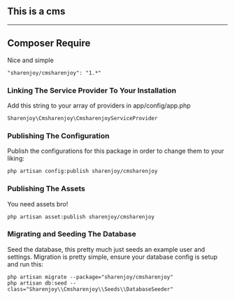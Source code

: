 ## This is a cms
--------------------------------------

## Composer Require
Nice and simple

    "sharenjoy/cmsharenjoy": "1.*"

### Linking The Service Provider To Your Installation
Add this string to your array of providers in app/config/app.php

    Sharenjoy\Cmsharenjoy\CmsharenjoyServiceProvider

### Publishing The Configuration
Publish the configurations for this package in order to change them to your liking:

    php artisan config:publish sharenjoy/cmsharenjoy

### Publishing The Assets
You need assets bro!

    php artisan asset:publish sharenjoy/cmsharenjoy

### Migrating and Seeding The Database
Seed the database, this pretty much just seeds an example user and settings. Migration is pretty simple, ensure your database config is setup and run this:

    php artisan migrate --package="sharenjoy/cmsharenjoy"
    php artisan db:seed --class="Sharenjoy\\Cmsharenjoy\\Seeds\\DatabaseSeeder"
